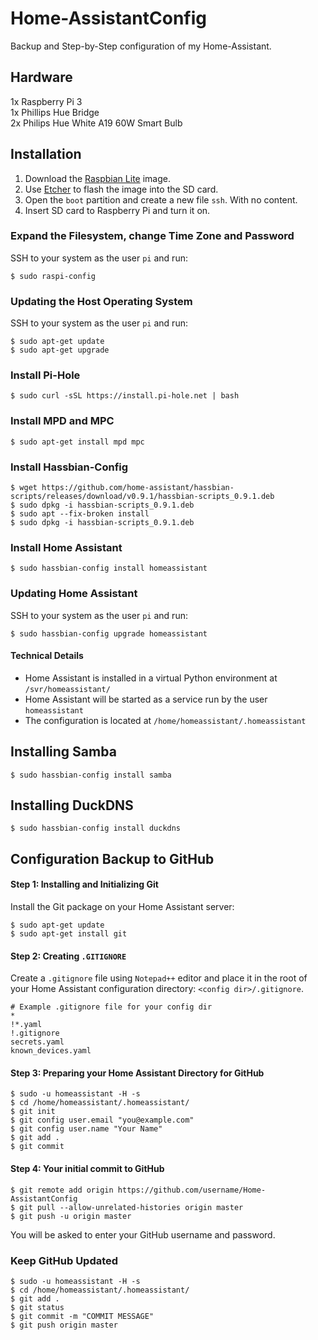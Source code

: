 # Home-AssistantConfig
Backup and Step-by-Step configuration of my Home-Assistant.

## Hardware
1x Raspberry Pi 3<br/>
1x Phillips Hue Bridge<br/>
2x Philips Hue White A19 60W Smart Bulb

## Installation
1. Download the [Raspbian Lite] image.<br/>
2. Use [Etcher] to flash the image into the SD card.<br/>
3. Open the `boot` partition and create a new file `ssh`. With no content.<br/>
4. Insert SD card to Raspberry Pi and turn it on.

[Hassbian Image]: https://github.com/home-assistant/pi-gen/releases/tag/untagged-8e6074a6a6dbf5ed52ca
[Etcher]: https://etcher.io/
[Raspbian Lite]: https://www.raspberrypi.org/downloads/raspbian/

### Expand the Filesystem, change Time Zone and Password
SSH to your system as the user `pi` and run:
```
$ sudo raspi-config
```

### Updating the Host Operating System
SSH to your system as the user `pi` and run:
```
$ sudo apt-get update
$ sudo apt-get upgrade
```

### Install Pi-Hole
```
$ sudo curl -sSL https://install.pi-hole.net | bash
```

### Install MPD and MPC
```
$ sudo apt-get install mpd mpc
```

### Install Hassbian-Config
```
$ wget https://github.com/home-assistant/hassbian-scripts/releases/download/v0.9.1/hassbian-scripts_0.9.1.deb
$ sudo dpkg -i hassbian-scripts_0.9.1.deb
$ sudo apt --fix-broken install
$ sudo dpkg -i hassbian-scripts_0.9.1.deb
```

### Install Home Assistant
```
$ sudo hassbian-config install homeassistant
```

### Updating Home Assistant
SSH to your system as the user `pi` and run:
```
$ sudo hassbian-config upgrade homeassistant
```

#### Technical Details
* Home Assistant is installed in a virtual Python environment at `/svr/homeassistant/`
* Home Assistant will be started as a service run by the user `homeassistant`
* The configuration is located at `/home/homeassistant/.homeassistant`

## Installing Samba
`$ sudo hassbian-config install samba`

## Installing DuckDNS
`$ sudo hassbian-config install duckdns`

## Configuration Backup to GitHub
#### Step 1: Installing and Initializing Git
Install the Git package on your Home Assistant server:
```
$ sudo apt-get update
$ sudo apt-get install git
```
#### Step 2: Creating `.GITIGNORE`
Create a `.gitignore` file using `Notepad++` editor and place it in the root of your Home Assistant configuration directory: `<config dir>/.gitignore`.
```
# Example .gitignore file for your config dir
*
!*.yaml
!.gitignore
secrets.yaml
known_devices.yaml
```
#### Step 3: Preparing your Home Assistant Directory for GitHub
```
$ sudo -u homeassistant -H -s
$ cd /home/homeassistant/.homeassistant/
$ git init
$ git config user.email "you@example.com"
$ git config user.name "Your Name"
$ git add .
$ git commit
```
#### Step 4: Your initial commit to GitHub
```
$ git remote add origin https://github.com/username/Home-AssistantConfig
$ git pull --allow-unrelated-histories origin master
$ git push -u origin master
```
You will be asked to enter your GitHub username and password.

### Keep GitHub Updated
```
$ sudo -u homeassistant -H -s
$ cd /home/homeassistant/.homeassistant/
$ git add .
$ git status
$ git commit -m "COMMIT MESSAGE"
$ git push origin master
```
